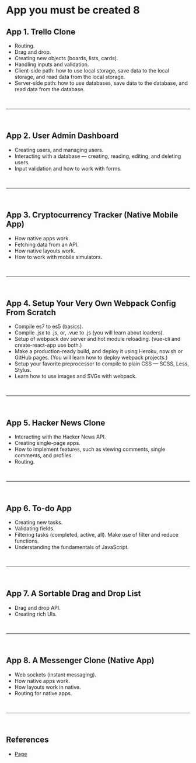# App you must be created 8
## App 1. Trello Clone
- Routing.
- Drag and drop.
- Creating new objects (boards, lists, cards).
- Handling inputs and validation.
- Client-side path: how to use local storage, save data to the local storage, and read data from the local storage.
- Server-side path: how to use databases, save data to the database, and read data from the database.

<br>
<hr>
<br>

## App 2. User Admin Dashboard
- Creating users, and managing users.
- Interacting with a database — creating, reading, editing, and deleting users.
- Input validation and how to work with forms.

<br>
<hr>
<br>

## App 3. Cryptocurrency Tracker (Native Mobile App)
- How native apps work.
- Fetching data from an API.
- How native layouts work.
- How to work with mobile simulators.

<br>
<hr>
<br>

## App 4. Setup Your Very Own Webpack Config From Scratch
- Compile es7 to es5 (basics).
- Compile .jsx to .js, or, .vue to .js (you will learn about loaders).
- Setup of webpack dev server and hot module reloading. (vue-cli and create-react-app use both.)
- Make a production-ready build, and deploy it using Heroku, now.sh or GitHub pages. (You will learn how to deploy webpack projects.)
- Setup your favorite preprocessor to compile to plain CSS — SCSS, Less, Stylus.
- Learn how to use images and SVGs with webpack.

<br>
<hr>
<br>

## App 5. Hacker News Clone
- Interacting with the Hacker News API.
- Creating single-page apps.
- How to implement features, such as viewing comments, single comments, and profiles.
- Routing.

<br>
<hr>
<br>

## App 6. To-do App
- Creating new tasks.
- Validating fields.
- Filtering tasks (completed, active, all). Make use of filter and reduce functions.
- Understanding the fundamentals of JavaScript.

<br>
<hr>
<br>

## App 7. A Sortable Drag and Drop List
- Drag and drop API.
- Creating rich UIs.

<br>
<hr>
<br>

## App 8. A Messenger Clone (Native App)
- Web sockets (instant messaging).
- How native apps work.
- How layouts work in native.
- Routing for native apps.

<br>
<hr>
<br>

## References
- [Page](https://betterprogramming.pub/the-secret-to-being-a-top-developer-is-building-things-heres-a-list-of-fun-apps-to-build-aac61ac0736c)
